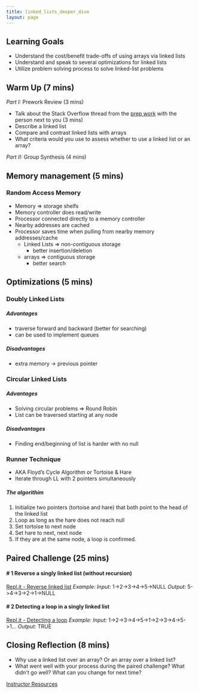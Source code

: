 ```yaml
---
title: linked_lists_deeper_dive
layout: page
---
```


##  Learning Goals

* Understand the cost/benefit trade-offs of using arrays via linked lists
* Understand and speak to several optimizations for linked lists
* Utilize problem solving process to solve linked-list problems

##  Warm Up (7 mins)

_Part I:_  Prework Review (3 mins)
* Talk about the Stack Overflow thread from the [prep work](https://stackoverflow.com/questions/393556/when-to-use-a-linked-list-over-an-array-array-list) with the person next to you (3 mins)
* Describe a linked list
* Compare and contrast linked lists with arrays
* What criteria would you use to assess whether to use a linked list or an array?

_Part II:_ Group Synthesis (4 mins)

## Memory management (5 mins)

### Random Access Memory
  * Memory => storage shelfs
  * Memory controller does read/write
  * Processor connected directly to a memory controller
  * Nearby addresses are cached
  * Processor saves time when pulling from nearby memory addresses/cache
    * Linked Lists => non-contiguous storage
      * better insertion/deletion
    * arrays => contiguous storage
      * better search

## Optimizations (5 mins)

### Doubly Linked Lists

##### Advantages

* traverse forward and backward (better for searching)
* can be used to implement queues

##### Disadvantages

* extra memory -> previous pointer

### Circular Linked Lists

##### Advantages

* Solving circular problems => Round Robin
* List can be traversed starting at any node

##### Disadvantages

* Finding end/beginning of list is harder with no null

### Runner Technique

* AKA Floyd’s Cycle Algorithm or Tortoise & Hare
* Iterate through LL with 2 pointers simultaneously
    
##### The algorithim

1. Initialize two pointers (tortoise and hare) that both point to the head of the linked list
2. Loop as long as the hare does not reach null
3. Set tortoise to next node
4. Set hare to next, next node
5. If they are at the same node, a loop is confirmed.

## Paired Challenge (25 mins)

#### # 1 Reverse a singly linked list (without recursion)

[Repl.it - Reverse linked list](https://repl.it/@thatpamiam/Reverse-linked-list)
*Example:*
*Input:* 1->2->3->4->5->NULL
*Output:* 5->4->3->2->1->NULL

#### # 2 Detecting a loop in a singly linked list

[Repl.it - Detecting a loop](https://repl.it/@thatpamiam/Detecting-a-loop)
*Example:*
*Input:* 1->2->3->4->5->1->2->3->4->5->1…
*Output:* TRUE
  
## Closing Reflection (8 mins)

* Why use a linked list over an array? Or an array over a linked list?
* What went well with your process during the paired challenge? What didn't go well? What can you change for next time?

[Instructor Resources](https://github.com/turingschool/front-end-keys/blob/master/module-4/berlin/cs_2_linked_list_solutions.md)